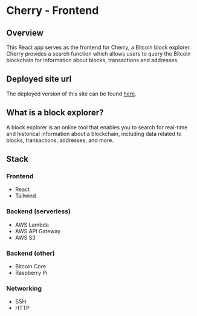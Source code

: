 # Cherry - Frontend
## Overview
This React app serves as the frontend for Cherry, a Bitcoin block explorer. Cherry provides a search function which allows users to query the Bitcoin blockchain for information about blocks, transactions and addresses.

## Deployed site url
The deployed version of this site can be found [here](http://cherry-frontend.s3-website.eu-west-2.amazonaws.com/).

## What is a block explorer?
A block explorer is an online tool that enables you to search for real-time and historical information about a blockchain, including data related to blocks, transactions, addresses, and more.


## Stack
### Frontend
* React
* Tailwind

### Backend (serverless)
* AWS Lambda
* AWS API Gateway
* AWS S3

### Backend (other)
* Bitcoin Core
* Raspberry Pi

### Networking
* SSH
* HTTP


